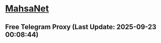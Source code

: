 
# [MahsaNet](https://t.me/mahsa_net)
## Free Telegram Proxy (Last Update: 2025-09-23 00:08:44)

    